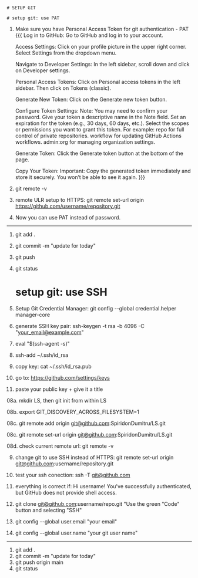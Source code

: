 	# SETUP GIT
	
	# setup git: use PAT
1. Make sure you have Personal Access Token for git authentication - PAT
{{{    Log in to GitHub:
        Go to GitHub and log in to your account.

    Access Settings:
        Click on your profile picture in the upper right corner.
        Select Settings from the dropdown menu.

    Navigate to Developer Settings:
        In the left sidebar, scroll down and click on Developer settings.

    Personal Access Tokens:
        Click on Personal access tokens in the left sidebar.
        Then click on Tokens (classic).

    Generate New Token:
        Click on the Generate new token button.

    Configure Token Settings:
        Note: You may need to confirm your password.
        Give your token a descriptive name in the Note field.
        Set an expiration for the token (e.g., 30 days, 60 days, etc.).
        Select the scopes or permissions you want to grant this token. For example:
            repo for full control of private repositories.
            workflow for updating GitHub Actions workflows.
            admin:org for managing organization settings.

    Generate Token:
        Click the Generate token button at the bottom of the page.

    Copy Your Token:
        Important: Copy the generated token immediately and store it securely. You won’t be able to see it again.
}}}
2. git remote -v
3. remote ULR setup to HTTPS: git remote set-url origin https://github.com/username/repository.git
4. Now you can use PAT instead of password.
 
---

1. git add .
2. git commit -m "update for today"
3. git push
4. git status

	# setup git: use SSH
01. Setup Git Credential Manager: git config --global credential.helper manager-core

02. generate SSH key pair: ssh-keygen -t rsa -b 4096 -C "your_email@example.com"

03. eval "$(ssh-agent -s)"

04. ssh-add ~/.ssh/id_rsa

05. copy key: cat ~/.ssh/id_rsa.pub

06. go to: https://github.com/settings/keys

07. paste your public key  + give it a title

08a. mkdir LS, then git init from within LS

08b. export GIT_DISCOVERY_ACROSS_FILESYSTEM=1

08c. git remote add origin git@github.com:SpiridonDumitru/LS.git

08c. git remote set-url origin git@github.com:SpiridonDumitru/LS.git

08d. check current remote url: git remote -v

09. change git to use SSH instead of HTTPS: 
git remote set-url origin git@github.com:username/repository.git

10. test your ssh conection: 
ssh -T git@github.com

11. everything is correct if: Hi username! You've successfully authenticated, but GitHub does not provide shell access.

12. git clone git@github.com:username/repo.git "Use the green "Code" button and selecting "SSH"

13. git config --global user.email "your email"

14. git config --global user.name "your git user name"
 
---
1. git add .
2. git commit -m "update for today"
3. git push origin main
4. git status
